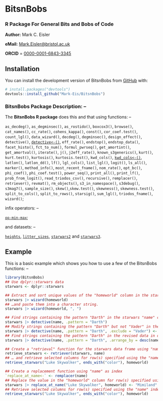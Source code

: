 # BitsnBobs
### R Package For General Bits and Bobs of Code

**Author:** Mark C. Eisler

**eMail:** Mark.Eisler@bristol.ac.uk

**ORCID** = [0000-0001-6843-3345](https://orcid.org/0000-0001-6843-3345)

## Installation

You can install the development version of BitsnBobs from [GitHub](https://github.com/) with:

``` r
# install.packages("devtools")
devtools::install_github("Mark-Eis/BitsnBobs")
```
	
### BitsnBobs Package Description: –
The **BitsnBobs R package** does this and that using functions: –

`as_decdeg()`, `as_degminsec()`, `as_rostido()`, `boxcox3()`, `browse()`, `cat_names()`, `cc_rate()`, `cohens_kappa()`,
`const()`, `cor_coef.test()`, `count_lgl()`, `data_wizard()`, `decdeg()`, `degminsec()`, `design_effect()`,
`detective()`, [`detective<-()`](https://mark-eis.github.io/BitsnBobs/reference/detective.html), `eff_rate()`,
`endstop()`, `endstop_data()`, `facet_histo()`, `fct_to_num()`, `formul_pwrseq()`, `get_amortint()`, `get_amortval()`,
`iterate()`, `j()`, `j2eff_rate()`, `known_s3generics()`, `kurt()`, `kurt.test()`, `kurtosis()`, `kurtosis.test()`,
`kwd_cols()`, [`kwd_cols<-()`](https://mark-eis.github.io/BitsnBobs/reference/kwd_cols.html), `latlon()`,
`latlon_dd()`, `lf()`, `lgl_cols()`, `list_lgl()`, `logit()`, `ls_all()`, `marker()`, `method_info()`,
`most_recent_fname()`, `nom_rate()`, `opt_bc()`, `phi_coef()`, `phi_coef.test()`, `power_seq()`, `print_all()`,
`print_lf()`, `prob_from_logit()`, `read_triodos_csv()`, `recursive()`, `remplacer()`, `retriever()`, `revmat()`,
`rm_objects()`, `s3_in_namespace()`, `s3debug()`, `s3mag7()`, `sample_size()`, `skew()`,`skew.test()`, `skewness()`,
`skewness.test()`, `split_to_cols()`, `split_to_rows()`, `starsig()`, `sum_lgl()`, `triodos_fname()`, `wizard()`;

infix operators: –

[`op-min-max`](https://mark-eis.github.io/BitsnBobs/reference/op-min-max.html);

and datasets: –

[`heights`](https://mark-eis.github.io/BitsnBobs/reference/heights.html), [`litter_sizes`](https://mark-eis.github.io/BitsnBobs/reference/litter_sizes.html), [`starwars2`](https://mark-eis.github.io/BitsnBobs/reference/starwars2.html) and [`starwars3`](https://mark-eis.github.io/BitsnBobs/reference/starwars3.html).

## Example

This is a basic example which shows you how to use a few of the BitsnBobs functions: –

``` r
library(BitsnBobs)
## Use dplyr::starwars data
starwars <- dplyr::starwars

## Extract and sort unique values of the "homeworld" column in the starwars data
starwars |> wizard(homeworld)
## …and paste them into a character string.
starwars |> wizard(homeworld, ", ")

## Find strings containing the pattern "Darth" in the starwars "name" column
starwars |> detective(name, .pattern = "Darth")
## Modify strings containing the pattern "Darth" but not "Vader" in the "name" column
starwars |> detective(name, .pattern = "Darth", .exclude = "Vader") <- "Darth The First"
## Find strings containing the pattern "Darth" in the revised data in descending order
starwars |> detective(name, .pattern = "Darth", .arrange_by = desc(name))

## Create a "retrieval" function for the starwars data frame using "name" as index
retrieve_starwars <- retriever(starwars, name)
## … and retrieve selected columns for row(s) specified using the "name" index
retrieve_starwars("Luke Skywalker", ends_with("color"), homeworld)

## Create a replacement function using "name" as index
`replace_at_name<-` <- remplacer(name)
## Replace the value in the "homeworld" column for row(s) specified using the "name" index
starwars |> replace_at_name("Luke Skywalker", homeworld) <- "Mimiland"
## Retrieve selected columns for row(s) specified using the "name" index
retrieve_starwars("Luke Skywalker", ends_with("color"), homeworld)
```

